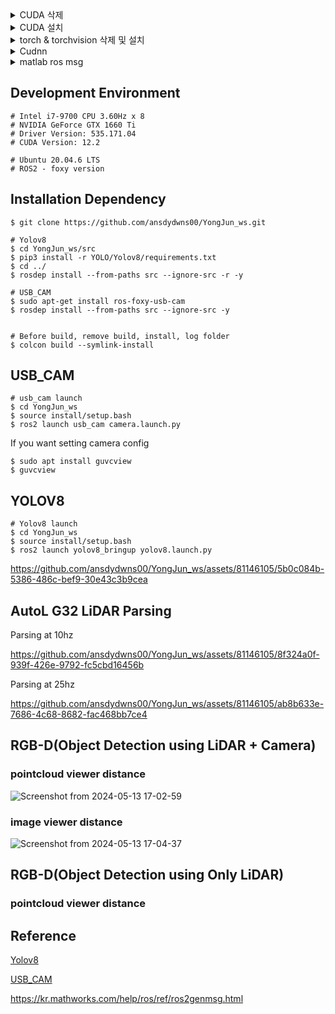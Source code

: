 <details>
	<summary>CUDA 삭제</summary>
  	<div markdown="1">
	
	CUDA 삭제

	$ sudo rm -rf /usr/local/cuda*
		
	$ sudo apt-get --purge remove 'cuda*'
		
	$ sudo apt-get autoremove --purge 'cuda*'
	

	
	제거 확인
	
	$ sudo dpkg -l|grep cuda
			
	# 만약 설치된게 남았다면:
	$ sudo apt-get remove --purge 남은 찌꺼기 이름
	



	이후 재부팅
	
	$ sudo reboot
	

</details> 


<details>
	<summary>CUDA 설치</summary>
  	<div markdown="1">
	
	CUDA 설치

 	# 해당 링크에 접속하여 본인 driver에 맞는 cuda 버전 확인
 	https://developer.nvidia.com/cuda-toolkit-archive

	# 해당 사이트 참고
	https://honbul.tistory.com/41

</details> 

<details>
	<summary>torch & torchvision 삭제 및 설치</summary>
  	<div markdown="1">
	
	torch & torchvision 삭제
 	$ pip uninstall torch torchvision

	torch & torchvision 설치(아래 링크 참고)
	https://pytorch.org/get-started/locally/

 	# 버전 확인
  	python3 -c "import torch; print(torch.__version__)"
  	python3 -c "import torchvision; print(torchvision.__version__)"

</details> 

<details>
	<summary>Cudnn</summary>
  	<div markdown="1">
	

	Cudnn 설치(아래 링크 참고)
	https://hjh1023.tistory.com/59

</details> 

<details>
	<summary>matlab ros msg</summary>
  	<div markdown="1">
	

 	# Matlab에 존재하는 ros2 msg list
	>> ros2 msg list

 	# 만약 Matlab에 원하는 ros2 msg가 없을경우 따로 build 해줘야 함
  	# build 하기 원하는 ros2 msg가 포함되어 있는 폴더의 경로로 이동 후 아래 명령어 실행
   	>> ros2genmsg(pwd)	

</details> 


## Development Environment 
```
# Intel i7-9700 CPU 3.60Hz x 8
# NVIDIA GeForce GTX 1660 Ti
# Driver Version: 535.171.04
# CUDA Version: 12.2

# Ubuntu 20.04.6 LTS 
# ROS2 - foxy version
```


## Installation Dependency
```
$ git clone https://github.com/ansdydwns00/YongJun_ws.git

# Yolov8
$ cd YongJun_ws/src
$ pip3 install -r YOLO/Yolov8/requirements.txt
$ cd ../
$ rosdep install --from-paths src --ignore-src -r -y

# USB_CAM
$ sudo apt-get install ros-foxy-usb-cam
$ rosdep install --from-paths src --ignore-src -y


# Before build, remove build, install, log folder
$ colcon build --symlink-install 
```



## USB_CAM
```
# usb_cam launch
$ cd YongJun_ws
$ source install/setup.bash
$ ros2 launch usb_cam camera.launch.py

```


If you want setting camera config
```
$ sudo apt install guvcview
$ guvcview
```

## YOLOV8
```
# Yolov8 launch
$ cd YongJun_ws
$ source install/setup.bash
$ ros2 launch yolov8_bringup yolov8.launch.py

```





https://github.com/ansdydwns00/YongJun_ws/assets/81146105/5b0c084b-5386-486c-bef9-30e43c3b9cea






## AutoL G32 LiDAR Parsing

Parsing at 10hz




https://github.com/ansdydwns00/YongJun_ws/assets/81146105/8f324a0f-939f-426e-9792-fc5cbd16456b





Parsing at 25hz




https://github.com/ansdydwns00/YongJun_ws/assets/81146105/ab8b633e-7686-4c68-8682-fac468bb7ce4





## RGB-D(Object Detection using LiDAR + Camera)

### pointcloud viewer distance

![Screenshot from 2024-05-13 17-02-59](https://github.com/ansdydwns00/YongJun_ws/assets/81146105/9e6f6cf7-c100-41e3-9b26-d376f239d2e2)


### image viewer distance

![Screenshot from 2024-05-13 17-04-37](https://github.com/ansdydwns00/YongJun_ws/assets/81146105/4cce5fca-a7bf-4944-8c9e-7ad780cf441f)




## RGB-D(Object Detection using Only LiDAR)

### pointcloud viewer distance















## Reference
[Yolov8](https://github.com/kirkfreire/yolov8_ros2) 


[USB_CAM](https://github.com/ros-drivers/usb_cam)

https://kr.mathworks.com/help/ros/ref/ros2genmsg.html
